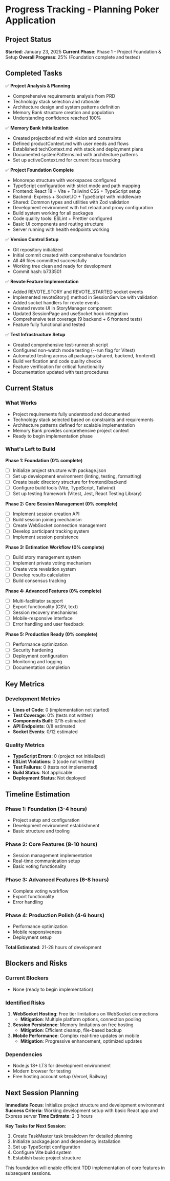 # Progress Tracking - Planning Poker Application

## Project Status
**Started**: January 23, 2025
**Current Phase**: Phase 1 - Project Foundation & Setup
**Overall Progress**: 25% (Foundation complete and tested)

## Completed Tasks
✅ **Project Analysis & Planning**
- Comprehensive requirements analysis from PRD
- Technology stack selection and rationale
- Architecture design and system patterns definition
- Memory Bank structure creation and population
- Understanding confidence reached 100%

✅ **Memory Bank Initialization**
- Created projectbrief.md with vision and constraints
- Defined productContext.md with user needs and flows
- Established techContext.md with stack and deployment plans
- Documented systemPatterns.md with architecture patterns
- Set up activeContext.md for current focus tracking

✅ **Project Foundation Complete**
- Monorepo structure with workspaces configured
- TypeScript configuration with strict mode and path mapping
- Frontend: React 18 + Vite + Tailwind CSS + TypeScript setup
- Backend: Express + Socket.IO + TypeScript with middleware
- Shared: Common types and utilities with Zod validation
- Development environment with hot reload and proxy configuration
- Build system working for all packages
- Code quality tools: ESLint + Prettier configured
- Basic UI components and routing structure
- Server running with health endpoints working

✅ **Version Control Setup**
- Git repository initialized
- Initial commit created with comprehensive foundation
- All 46 files committed successfully
- Working tree clean and ready for development
- Commit hash: b733501

✅ **Revote Feature Implementation**
- Added REVOTE_STORY and REVOTE_STARTED socket events
- Implemented revoteStory() method in SessionService with validation
- Added socket handlers for revote events
- Created revote UI in StoryManager component
- Updated SessionPage and useSocket hook integration
- Comprehensive test coverage (9 backend + 6 frontend tests)
- Feature fully functional and tested

✅ **Test Infrastructure Setup**
- Created comprehensive test-runner.sh script
- Configured non-watch mode testing (--run flag for Vitest)
- Automated testing across all packages (shared, backend, frontend)
- Build verification and code quality checks
- Feature verification for critical functionality
- Documentation updated with test procedures

## Current Status

### What Works
- Project requirements fully understood and documented
- Technology stack selected based on constraints and requirements
- Architecture patterns defined for scalable implementation
- Memory Bank provides comprehensive project context
- Ready to begin implementation phase

### What's Left to Build
**Phase 1: Foundation (0% complete)**
- [ ] Initialize project structure with package.json
- [ ] Set up development environment (linting, testing, formatting)
- [ ] Create basic directory structure for frontend/backend
- [ ] Configure build tools (Vite, TypeScript, Tailwind)
- [ ] Set up testing framework (Vitest, Jest, React Testing Library)

**Phase 2: Core Session Management (0% complete)**
- [ ] Implement session creation API
- [ ] Build session joining mechanism
- [ ] Create WebSocket connection management
- [ ] Develop participant tracking system
- [ ] Implement session persistence

**Phase 3: Estimation Workflow (0% complete)**
- [ ] Build story management system
- [ ] Implement private voting mechanism
- [ ] Create vote revelation system
- [ ] Develop results calculation
- [ ] Build consensus tracking

**Phase 4: Advanced Features (0% complete)**
- [ ] Multi-facilitator support
- [ ] Export functionality (CSV, text)
- [ ] Session recovery mechanisms
- [ ] Mobile-responsive interface
- [ ] Error handling and user feedback

**Phase 5: Production Ready (0% complete)**
- [ ] Performance optimization
- [ ] Security hardening
- [ ] Deployment configuration
- [ ] Monitoring and logging
- [ ] Documentation completion

## Key Metrics

### Development Metrics
- **Lines of Code**: 0 (implementation not started)
- **Test Coverage**: 0% (tests not written)
- **Components Built**: 0/15 estimated
- **API Endpoints**: 0/8 estimated
- **Socket Events**: 0/12 estimated

### Quality Metrics
- **TypeScript Errors**: 0 (project not initialized)
- **ESLint Violations**: 0 (code not written)
- **Test Failures**: 0 (tests not implemented)
- **Build Status**: Not applicable
- **Deployment Status**: Not deployed

## Timeline Estimation

### Phase 1: Foundation (3-4 hours)
- Project setup and configuration
- Development environment establishment
- Basic structure and tooling

### Phase 2: Core Features (8-10 hours)
- Session management implementation
- Real-time communication setup
- Basic voting functionality

### Phase 3: Advanced Features (6-8 hours)
- Complete voting workflow
- Export functionality
- Error handling

### Phase 4: Production Polish (4-6 hours)
- Performance optimization
- Mobile responsiveness
- Deployment setup

**Total Estimated**: 21-28 hours of development

## Blockers and Risks

### Current Blockers
- None (ready to begin implementation)

### Identified Risks
1. **WebSocket Hosting**: Free tier limitations on WebSocket connections
   - **Mitigation**: Multiple platform options, connection pooling
2. **Session Persistence**: Memory limitations on free hosting
   - **Mitigation**: Efficient cleanup, file-based backup
3. **Mobile Performance**: Complex real-time updates on mobile
   - **Mitigation**: Progressive enhancement, optimized updates

### Dependencies
- Node.js 18+ LTS for development environment
- Modern browser for testing
- Free hosting account setup (Vercel, Railway)

## Next Session Planning
**Immediate Focus**: Initialize project structure and development environment
**Success Criteria**: Working development setup with basic React app and Express server
**Time Estimate**: 2-3 hours

**Key Tasks for Next Session**:
1. Create TaskMaster task breakdown for detailed planning
2. Initialize package.json and dependency installation
3. Set up TypeScript configuration
4. Configure Vite build system
5. Establish basic project structure

This foundation will enable efficient TDD implementation of core features in subsequent sessions.